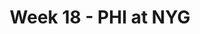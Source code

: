 ---
layout: game
title: Week 18 - PHI at NYG
season: 2023
game_id: 2023_18_PHI_NYG
away_team: PHI
home_team: NYG
---